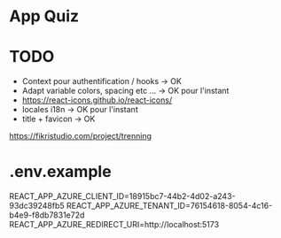 # App Quiz


# TODO 

- Context pour authentification / hooks -> OK
- Adapt variable colors, spacing etc ... -> OK pour l'instant
- https://react-icons.github.io/react-icons/
- locales i18n -> OK pour l'instant
- title + favicon -> OK

https://fikristudio.com/project/trenning

# .env.example

REACT_APP_AZURE_CLIENT_ID=18915bc7-44b2-4d02-a243-93dc39248fb5
REACT_APP_AZURE_TENANT_ID=76154618-8054-4c16-b4e9-f8db7831e72d
REACT_APP_AZURE_REDIRECT_URI=http://localhost:5173
